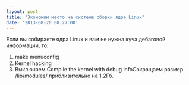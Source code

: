 ```yaml
---
layout: post
title: "Экономим место на системе сборки ядра Linux"
date: '2013-08-20 08:27:00'
---
```


Если вы собираете ядра Linux и вам не нужна куча дебаговой информации, то:

1.  make menuconfig
2.  Kernel hacking
3.  Выключаем Compile the kernel with debug infoСокращаем размер /lib/modules/ приблизительно на 1.2Гб.